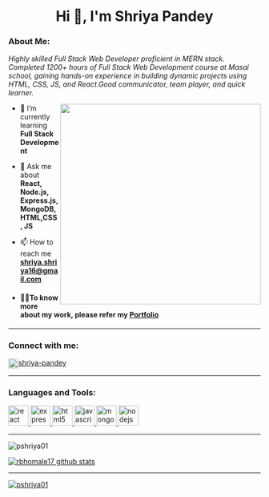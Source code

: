 <h1 align="center">Hi 👋, I'm Shriya Pandey</h1>
<h3 color="blue">About Me: </h3>
<p class="empty"><em>Highly skilled Full Stack Web Developer
proficient in MERN stack. Completed 1200+
hours of Full Stack Web Development course
at Masai school, gaining hands-on experience
in building dynamic projects using HTML,
CSS, JS, and React.Good communicator,
team player, and quick learner.
</em></p> 
<img align="right" alt "gif" width="400" 
src="https://camo.githubusercontent.com/4cfc2138e2bc55b361b9d35bf865144dce669bee99e4c4bee2556a9b2bc57465/68747470733a2f2f6d69726f2e6d656469756d2e636f6d2f6d61782f313430302f302a7942764135436e455833536434616f642e676966"/>
  
- 🌱 I’m currently learning **Full Stack Development**

- 💬 Ask me about **React, Node.js, Express.js,MongoDB, HTML,CSS, JS**

- 📫 How to reach me **shriya.shriya16@gmail.com**
  
- <h4>👨‍💻To know more about my work, please refer my <a href="https://pshriya01.github.io">Portfolio<a/></h4>
 <hr/>
<h3 align="left">Connect with me:</h3>
<p align="left">
<a href="https://linkedin.com/in/shriya-pandey-b41b5a213" target="blank"><img align="center" src="https://w7.pngwing.com/pngs/93/587/png-transparent-linkedin-logo-linkedin-logo-computer-icons-business-symbol-linkedin-icon-miscellaneous-blue-angle-thumbnail.png" alt="shriya-pandey-b41b5a213" height="20" width="20" />shriya-pandey</a>
</p>
<hr/>
<h3 align="left">Languages and Tools:</h3>
<p align="left">  <a href="https://reactjs.org/" target="_blank" rel="noreferrer"><img src="https://img.icons8.com/?size=1x&id=123603&format=png" alt="react" width="40" height="40"/> </a>
<a href="https://expressjs.com" target="_blank" rel="noreferrer"> <img src="https://img.icons8.com/?size=1x&id=kg46nzoJrmTR&format=png" alt="express" width="40" height="40"/> </a>
<a href="https://www.w3.org/html/" target="_blank" rel="noreferrer"> <img src="https://upload.wikimedia.org/wikipedia/commons/thumb/6/61/HTML5_logo_and_wordmark.svg/195px-HTML5_logo_and_wordmark.svg.png" alt="html5" width="40" height="40"/> </a>
<a href="https://developer.mozilla.org/en-US/docs/Web/JavaScript" target="_blank" rel="noreferrer"> <img src="https://cdn-icons-png.flaticon.com/512/5968/5968292.png" alt="javascript" width="40" height="40"/> </a>
<a href="https://www.mongodb.com/" target="_blank" rel="noreferrer"> <img src="https://img.icons8.com/?size=512&id=8rKdRqZFLurS&format=png" alt="mongodb" width="40" height="40"/> </a> 
<a href="https://nodejs.org" target="_blank" rel="noreferrer"> <img src="https://img.icons8.com/?size=512&id=hsPbhkOH4FMe&format=png" alt="nodejs" width="40" height="40"/> </a></p>
<hr/>
<p><img align="center" src="https://github-readme-stats.vercel.app/api/top-langs?username=pshriya01&show_icons=true&locale=en&layout=compact" alt="pshriya01" /></p>

<a href="https://github-readme-streak-stats.herokuapp.com/?user=pshriya01&"><img align="center" src="https://github-readme-streak-stats.herokuapp.com/?user=pshriya01&" alt="rbhomale17 github stats" /></a>
<hr/>
<p align="left"> <a href="https://github.com/ryo-ma/github-profile-trophy"><img src="https://github-profile-trophy.vercel.app/?username=pshriya01" alt="pshriya01" /></a> </p>
